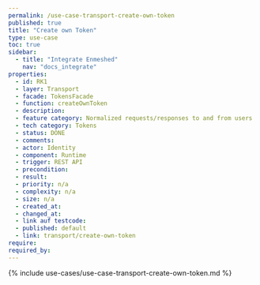 ```yaml
---
permalink: /use-case-transport-create-own-token
published: true
title: "Create own Token"
type: use-case
toc: true
sidebar:
  - title: "Integrate Enmeshed"
    nav: "docs_integrate"
properties:
  - id: RK1
  - layer: Transport
  - facade: TokensFacade
  - function: createOwnToken
  - description:
  - feature category: Normalized requests/responses to and from users
  - tech category: Tokens
  - status: DONE
  - comments:
  - actor: Identity
  - component: Runtime
  - trigger: REST API
  - precondition:
  - result:
  - priority: n/a
  - complexity: n/a
  - size: n/a
  - created_at:
  - changed_at:
  - link auf testcode:
  - published: default
  - link: transport/create-own-token
require:
required_by:
---
```


{% include use-cases/use-case-transport-create-own-token.md %}
